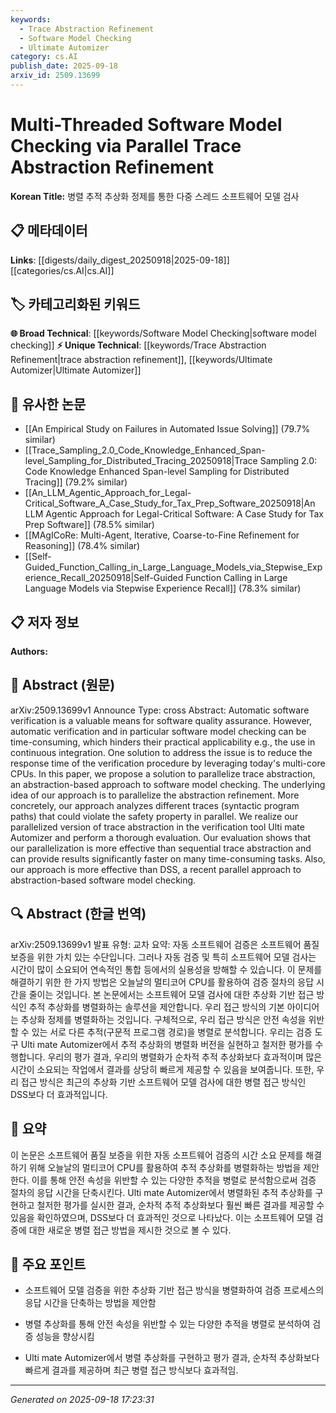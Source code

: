 ```yaml
---
keywords:
  - Trace Abstraction Refinement
  - Software Model Checking
  - Ultimate Automizer
category: cs.AI
publish_date: 2025-09-18
arxiv_id: 2509.13699
---
```


<!-- KEYWORD_LINKING_METADATA:
{
  "processed_timestamp": "2025-09-22 22:18:56.483216",
  "vocabulary_version": "1.0",
  "selected_keywords": [
    "Trace Abstraction Refinement",
    "Software Model Checking",
    "Ultimate Automizer"
  ],
  "rejected_keywords": [
    "Parallel Computing"
  ],
  "similarity_scores": {
    "Trace Abstraction Refinement": 0.79,
    "Software Model Checking": 0.78,
    "Ultimate Automizer": 0.77
  },
  "extraction_method": "AI_prompt_based",
  "budget_applied": true
}
-->


# Multi-Threaded Software Model Checking via Parallel Trace Abstraction Refinement

**Korean Title:** 병렬 추적 추상화 정제를 통한 다중 스레드 소프트웨어 모델 검사

## 📋 메타데이터

**Links**: [[digests/daily_digest_20250918|2025-09-18]]   [[categories/cs.AI|cs.AI]]

## 🏷️ 카테고리화된 키워드
**🌐 Broad Technical**: [[keywords/Software Model Checking|software model checking]]
**⚡ Unique Technical**: [[keywords/Trace Abstraction Refinement|trace abstraction refinement]], [[keywords/Ultimate Automizer|Ultimate Automizer]]

## 🔗 유사한 논문
- [[An Empirical Study on Failures in Automated Issue Solving]] (79.7% similar)
- [[Trace_Sampling_2.0_Code_Knowledge_Enhanced_Span-level_Sampling_for_Distributed_Tracing_20250918|Trace Sampling 2.0: Code Knowledge Enhanced Span-level Sampling for Distributed Tracing]] (79.2% similar)
- [[An_LLM_Agentic_Approach_for_Legal-Critical_Software_A_Case_Study_for_Tax_Prep_Software_20250918|An LLM Agentic Approach for Legal-Critical Software: A Case Study for Tax Prep Software]] (78.5% similar)
- [[MAgICoRe: Multi-Agent, Iterative, Coarse-to-Fine Refinement for Reasoning]] (78.4% similar)
- [[Self-Guided_Function_Calling_in_Large_Language_Models_via_Stepwise_Experience_Recall_20250918|Self-Guided Function Calling in Large Language Models via Stepwise Experience Recall]] (78.3% similar)

## 📋 저자 정보

**Authors:** 

## 📄 Abstract (원문)

arXiv:2509.13699v1 Announce Type: cross 
Abstract: Automatic software verification is a valuable means for software quality assurance. However, automatic verification and in particular software model checking can be time-consuming, which hinders their practical applicability e.g., the use in continuous integration. One solution to address the issue is to reduce the response time of the verification procedure by leveraging today's multi-core CPUs.
  In this paper, we propose a solution to parallelize trace abstraction, an abstraction-based approach to software model checking. The underlying idea of our approach is to parallelize the abstraction refinement. More concretely, our approach analyzes different traces (syntactic program paths) that could violate the safety property in parallel. We realize our parallelized version of trace abstraction in the verification tool Ulti mate Automizer and perform a thorough evaluation. Our evaluation shows that our parallelization is more effective than sequential trace abstraction and can provide results significantly faster on many time-consuming tasks. Also, our approach is more effective than DSS, a recent parallel approach to abstraction-based software model checking.

## 🔍 Abstract (한글 번역)

arXiv:2509.13699v1 발표 유형: 교차
요약: 자동 소프트웨어 검증은 소프트웨어 품질 보증을 위한 가치 있는 수단입니다. 그러나 자동 검증 및 특히 소프트웨어 모델 검사는 시간이 많이 소요되어 연속적인 통합 등에서의 실용성을 방해할 수 있습니다. 이 문제를 해결하기 위한 한 가지 방법은 오늘날의 멀티코어 CPU를 활용하여 검증 절차의 응답 시간을 줄이는 것입니다.
본 논문에서는 소프트웨어 모델 검사에 대한 추상화 기반 접근 방식인 추적 추상화를 병렬화하는 솔루션을 제안합니다. 우리 접근 방식의 기본 아이디어는 추상화 정제를 병렬화하는 것입니다. 구체적으로, 우리 접근 방식은 안전 속성을 위반할 수 있는 서로 다른 추적(구문적 프로그램 경로)을 병렬로 분석합니다. 우리는 검증 도구 Ulti mate Automizer에서 추적 추상화의 병렬화 버전을 실현하고 철저한 평가를 수행합니다. 우리의 평가 결과, 우리의 병렬화가 순차적 추적 추상화보다 효과적이며 많은 시간이 소요되는 작업에서 결과를 상당히 빠르게 제공할 수 있음을 보여줍니다. 또한, 우리 접근 방식은 최근의 추상화 기반 소프트웨어 모델 검사에 대한 병렬 접근 방식인 DSS보다 더 효과적입니다.

## 📝 요약

이 논문은 소프트웨어 품질 보증을 위한 자동 소프트웨어 검증의 시간 소요 문제를 해결하기 위해 오늘날의 멀티코어 CPU를 활용하여 추적 추상화를 병렬화하는 방법을 제안한다. 이를 통해 안전 속성을 위반할 수 있는 다양한 추적을 병렬로 분석함으로써 검증 절차의 응답 시간을 단축시킨다. Ulti mate Automizer에서 병렬화된 추적 추상화를 구현하고 철저한 평가를 실시한 결과, 순차적 추적 추상화보다 훨씬 빠른 결과를 제공할 수 있음을 확인하였으며, DSS보다 더 효과적인 것으로 나타났다. 이는 소프트웨어 모델 검증에 대한 새로운 병렬 접근 방법을 제시한 것으로 볼 수 있다.

## 🎯 주요 포인트

- 소프트웨어 모델 검증을 위한 추상화 기반 접근 방식을 병렬화하여 검증 프로세스의 응답 시간을 단축하는 방법을 제안함

- 병렬 추상화를 통해 안전 속성을 위반할 수 있는 다양한 추적을 병렬로 분석하여 검증 성능을 향상시킴

- Ulti mate Automizer에서 병렬 추상화를 구현하고 평가 결과, 순차적 추상화보다 빠르게 결과를 제공하며 최근 병렬 접근 방식보다 효과적임.

---

*Generated on 2025-09-18 17:23:31*